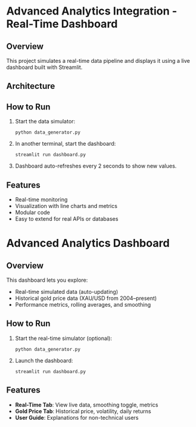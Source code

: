 # Advanced Analytics Integration - Real-Time Dashboard

## Overview
This project simulates a real-time data pipeline and displays it using a live dashboard built with Streamlit.

## Architecture


## How to Run

1. Start the data simulator:
    ```
    python data_generator.py
    ```

2. In another terminal, start the dashboard:
    ```
    streamlit run dashboard.py
    ```

3. Dashboard auto-refreshes every 2 seconds to show new values.

## Features

- Real-time monitoring
- Visualization with line charts and metrics
- Modular code
- Easy to extend for real APIs or databases



# Advanced Analytics Dashboard

## Overview
This dashboard lets you explore:
- Real-time simulated data (auto-updating)
- Historical gold price data (XAU/USD from 2004–present)
- Performance metrics, rolling averages, and smoothing

## How to Run

1. Start the real-time simulator (optional):
    ```
    python data_generator.py
    ```

2. Launch the dashboard:
    ```
    streamlit run dashboard.py
    ```

## Features

- **Real-Time Tab**: View live data, smoothing toggle, metrics
- **Gold Price Tab**: Historical price, volatility, daily returns
- **User Guide**: Explanations for non-technical users
